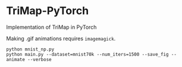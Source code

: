 # TriMap-PyTorch
Implementation of TriMap in PyTorch

Making .gif animations requires `imagemagick`.

    python mnist_np.py
    python main.py --dataset=mnist70k --num_iters=1500 --save_fig --animate --verbose
